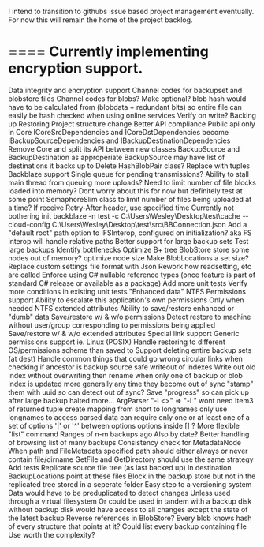 I intend to transition to githubs issue based project management eventually. 
For now this will remain the home of the project backlog.

====
Currently implementing encryption support.
====
Data integrity and encryption support
	Channel codes for backupset and blobstore files
	Channel codes for blobs?
		Make optional?
		blob hash would have to be calculated from (blobdata + redundant bits) so entire file can easily be hash checked when using online services
	Verify on write?
		Backing up
		Restoring
Project structure change
	Better API compliance
		Public api only in Core
	ICoreSrcDependencies and ICoreDstDependencies become IBackupSourceDependencies and IBackupDestinationDependencies
	Remove Core and split its API between new classes BackupSource and BackupDestination as approperiate
		BackupSource may have list of destinations it backs up to
Delete HashBlobPair class?
	Replace with tuples
Backblaze support
	Single queue for pending transmissions?
	Ability to stall main thread from queuing more uploads?
		Need to limit number of file blocks loaded into memory?
			Dont worry about this for now but definitely test at some point
			SemaphoreSlim class to limit number of files being uploaded at a time?
	If receive Retry-After header, use specified time
		Currently not bothering
	init backblaze -n test -c C:\Users\Wesley\Desktop\test\cache --cloud-config C:\Users\Wesley\Desktop\test\src\BBConnection.json
Add a "default root" path option to IFSInterop, configured on initialization?
	aka FS interop will handle relative paths
Better support for large backup sets
	Test large backups
		Identify bottlenecks
	Optimize B+ tree BlobStore
		store some nodes out of memory?
		optimize node size
			Make BlobLocations a set size?
Replace custom settings file format with Json
	Rework how readsetting, etc are called
Enforce using C# nullable reference types
	(once feature is part of standard C# release or available as a package)
Add more unit tests
	Verify more conditions in existing unit tests
"Enhanced data"
	NTFS Permissions support
		Ability to escalate this application's own permissions
			Only when needed
	NTFS extended attributes
	Ability to save/restore enhanced or "dumb" data
		Save/restore w/ & w/o permissions
			Detect restore to machine without user/group corresponding to permissions being applied
		Save/restore w/ & w/o extended attributes
	Special link support
	Generic permissions support ie. Linux (POSIX)
		Handle restoring to different OS/permissions scheme than saved to
Support deleting entire backup sets (at dest)
Handle common things that could go wrong
	circular links when checking if ancestor is backup source
	safe writeout of indexes
		Write out old index without overwriting then rename
	when only one of backup or blob index is updated
		more generally any time they become out of sync
			"stamp" them with uuid so can detect out of sync?
	Save "progress" so can pick up after large backup halted
	more...
ArgParser
	"-l <>" => "-l <longname>"
		wont need Item3 of returned tuple
		create mapping from short to longnames
			only use longnames to access parsed data
	can require only one or at least one of a set of options
		'|' or '^' between options
		options inside [] ?
More flexible "list" command
	Ranges of n-m backups ago
		Also by date?
	Better handling of browsing list of many backups
Consistency check for MetadataNode
	When path and FileMetadata specified path should either always or never contain file/dirname
	GetFile and GetDirectory should use the same strategy
	Add tests
Replicate source file tree (as last backed up) in destination
	BackupLocations point at these files
	Block in the backup store but not in the replicated tree stored in a seperate folder
	Easy step to a versioning system
		Data would have to be preduplicated to detect changes
			Unless used through a virtual filesystem
			Or could be used in tandem with a backup disk
				without backup disk would have access to all changes except the state of the latest backup
Reverse references in BlobStore?
	Every blob knows hash of every structure that points at it?
	Could list every backup containing file
	Use worth the complexity?